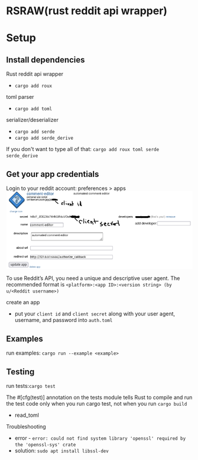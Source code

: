 # RSRAW(rust reddit api wrapper)

# Setup

## Install dependencies
Rust reddit api wrapper
- `cargo add roux`

toml parser
- `cargo add toml`

serializer/deserializer
- `cargo add serde`
- `cargo add serde_derive`

If you don't want to type all of that: `cargo add roux toml serde serde_derive`

## Get your app credentials
Login to your reddit account:
preferences > apps
![developer application](img/reddit-developer-application-00.png)

To use Reddit’s API, you need a unique and descriptive user agent. The recommended format is `<platform>:<app ID>:<version string> (by u/<Reddit username>)`

create an app
- put your `client id` and `client secret` along with your user agent, username, and password into `auth.toml` 

##

## Examples
run examples: `cargo run --example <example>`

## Testing
run tests:`cargo test`

The #[cfg(test)] annotation on the tests module tells Rust to compile and run the test code only when you run cargo test, not when you run `cargo build`

- read_toml

Troubleshooting
- error - `error: could not find system library 'openssl' required by the 'openssl-sys' crate`
- solution: `sudo apt install libssl-dev`